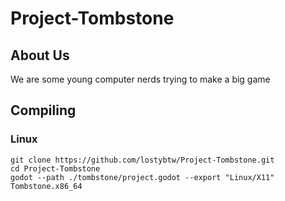 # Project-Tombstone

## About Us

We are some young computer nerds trying to make a big game

## Compiling
    
### Linux 

    git clone https://github.com/lostybtw/Project-Tombstone.git 
    cd Project-Tombstone 
    godot --path ./tombstone/project.godot --export "Linux/X11" Tombstone.x86_64
